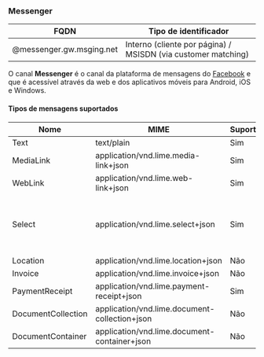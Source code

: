 ### Messenger
| FQDN                     | Tipo de identificador                                         | 
|--------------------------|---------------------------------------------------------------|
| @messenger.gw.msging.net | Interno (cliente por página) / MSISDN (via customer matching) |

O canal **Messenger** é o canal da plataforma de mensagens do [Facebook](https://www.messenger.com/) e que é acessível através da web e dos aplicativos móveis para Android, iOS e Windows.

#### Tipos de mensagens suportados

| Nome               | MIME                                  | Suporte | Observação                                                   |
|--------------------|---------------------------------------|---------|--------------------------------------------------------------|
| Text               | text/plain                            | Sim     |                                                              |
| MediaLink          | application/vnd.lime.media-link+json  | Sim     |                                                              |
| WebLink            | application/vnd.lime.web-link+json    | Sim     |                                                              |
| Select             | application/vnd.lime.select+json      | Sim     | Com botões ou quick reply, dependendo do valor de `scope`    |
| Location           | application/vnd.lime.location+json    | Não     |                                                              |
| Invoice            | application/vnd.lime.invoice+json     | Não     |                                                              |
| PaymentReceipt     | application/vnd.lime.payment-receipt+json     | Sim     |                                         |
| DocumentCollection | application/vnd.lime.document-collection+json | Não     | Suporte em breve                        |
| DocumentContainer  | application/vnd.lime.document-container+json  | Não     | Suporte em breve                        |
